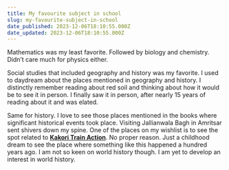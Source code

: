 ```yaml
---
title: My favourite subject in school
slug: my-favourite-subject-in-school
date_published: 2023-12-06T18:10:55.000Z
date_updated: 2023-12-06T18:10:55.000Z
---
```


Mathematics was my least favorite. Followed by biology and chemistry. Didn’t care much for physics either.

Social studies that included geography and history was my favorite. I used to daydream about the places mentioned in geography and history. I distinctly remember reading about red soil and thinking about how it would be to see it in person. I finally saw it in person, after nearly 15 years of reading about it and was elated.

Same for history. I love to see those places mentioned in the books where significant historical events took place. Visiting Jallianwala Bagh in Amritsar sent shivers down my spine. One of the places on my wishlist is to see the spot related to [**Kakori Train Action**](https://en.wikipedia.org/wiki/Kakori_conspiracy). No proper reason. Just a childhood dream to see the place where something like this happened a hundred years ago. I am not so keen on world history though. I am yet to develop an interest in world history.
